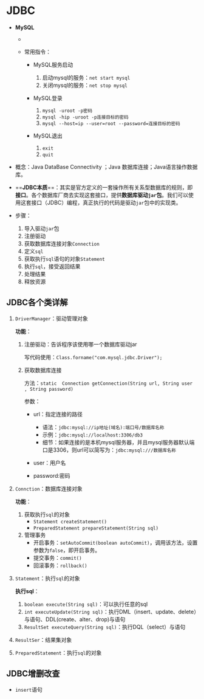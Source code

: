 # JDBC

- **MySQL**

  - [MySQL的安装与配置]:https://www.cnblogs.com/winton-nfs/p/11524007.html

  - 常用指令：

    - MySQL服务启动
      1. 启动mysql的服务：`net start mysql`
      2. 关闭mysql的服务：`net stop mysql`

    - MySQL登录
      1. `mysql -uroot -p密码`
      2. `mysql -hip -uroot -p连接目标的密码`
      3. `mysql --host=ip --user=root --password=连接目标的密码`

    - MySQL退出
      1. `exit`
      2. `quit`

- 概念：Java DataBase Connectivity ；Java 数据库连接；Java语言操作数据库。
- ==**JDBC本质**==：其实是官方定义的一套操作所有关系型数据库的规则，即**接口**。各个数据库厂商去实现这套接口，提供**数据库驱动`jar`包**。我们可以使用这套接口（JDBC）编程，真正执行的代码是驱动`jar`包中的实现类。
- 步骤：
  1. 导入驱动`jar`包
  2. 注册驱动
  3. 获取数据库连接对象`Connection`
  4. 定义`sql`
  5. 获取执行`sql`语句的对象`Statement`
  6. 执行`sql`，接受返回结果
  7. 处理结果
  8. 释放资源

## JDBC各个类详解

1. `DriverManager`：驱动管理对象

   **功能**：

   1. 注册驱动：告诉程序该使用哪一个数据库驱动jar

      写代码使用：`Class.forname("com.mysql.jdbc.Driver");`

   2. 获取数据库连接

      方法：`static  Connection getConnection(String url, String user , String password)`

      参数：

      - url：指定连接的路径
        - 语法：`jdbc:mysql://ip地址(域名):端口号/数据库名称`
        - 示例：`jdbc:mysql://localhost:3306/db3`
        - 细节：如果连接的是本机mysql服务器，并且mysql服务器默认端口是3306，则url可以简写为：`jdbc:mysql:///数据库名称`

      - user：用户名
      - password:密码

2. `Connction`：数据库连接对象

   **功能**：

   1. 获取执行`sql`的对象
      - `Statement createStatement()`
      - `PreparedStatement prepareStatement(String sql)`
   2. 管理事务
      - 开启事务：`setAutoCommit(boolean autoCommit)`，调用该方法，设置参数为`false`，即开启事务。
      - 提交事务：`commit()`
      - 回滚事务：`rollback()`

3. `Statement`：执行`sql`的对象

   **执行sql**：

   1. `boolean execute(String sql)`：可以执行任意的sql
   2. `int executeUpdate(String sql)`：执行DML（insert、update、delete）与语句、DDL(create、alter、drop)与语句
   3. `ResultSet executeQuery(String sql)`：执行DQL（select）与语句

4. `ResultSer`：结果集对象

5. `PreparedStatement`：执行`sql`的对象

## JDBC增删改查

- `insert`语句



[**MySql可视化工具的安装与使用**]:https://www.cnblogs.com/ll-hb/p/12688940.html
[使用MySQL Workbench进行数据库设计——MySQL Workbench使用方法总结]:https://blog.csdn.net/dongdong9223/article/details/48318877?utm_medium=distribute.pc_relevant.none-task-blog-BlogCommendFromMachineLearnPai2-5.nonecase&depth_1-utm_source=distribute.pc_relevant.none-task-blog-BlogCommendFromMachineLearnPai2-5.nonecase

